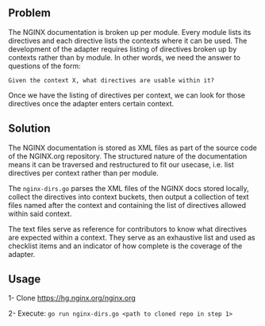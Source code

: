 ## Problem

The NGINX documentation is broken up per module. Every module lists its directives and each directive lists the contexts where it can be used. The development of the adapter requires listing of directives broken up by contexts rather than by module. In other words, we need the answer to questions of the form:

	Given the context X, what directives are usable within it?

Once we have the listing of directives per context, we can look for those directives once the adapter enters certain context.

## Solution

The NGINX documentation is stored as XML files as part of the source code of the NGINX.org repository. The structured nature of the documentation means it can be traversed and restructured to fit our usecase, i.e. list directives per context rather than per module.

The `nginx-dirs.go` parses the XML files of the NGINX docs stored locally, collect the directives into context buckets, then output a collection of text files named after the context and containing the list of directives allowed within said context.

The text files serve as reference for contributors to know what directives are expected within a context. They serve as an exhaustive list and used as checklist items and an indicator of how complete is the coverage of the adapter.

## Usage 

1- Clone https://hg.nginx.org/nginx.org

2- Execute: `go run nginx-dirs.go <path to cloned repo in step 1>`